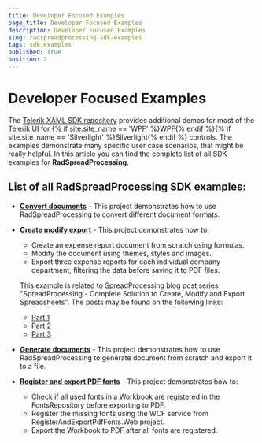 ```yaml
---
title: Developer Focused Examples
page_title: Developer Focused Examples
description: Developer Focused Examples
slug: radspreadprocessing-sdk-examples
tags: sdk,examples
published: True
position: 2
---
```


# Developer Focused Examples

The [Telerik XAML SDK repository](https://github.com/telerik/xaml-sdk/tree/master/) provides additional demos for most of the Telerik UI for {% if site.site_name == 'WPF' %}WPF{% endif %}{% if site.site_name == 'Silverlight' %}Silverlight{% endif %} controls. The examples demonstrate many specific user case scenarios, that might be really helpful. In this article you can find the complete list of all SDK examples for __RadSpreadProcessing__.

## List of all RadSpreadProcessing SDK examples:



* __[Convert documents](https://github.com/telerik/xaml-sdk/tree/master/SpreadProcessing/ConvertDocuments)__ - This project demonstrates how to use RadSpreadProcessing to convert different document formats.

* __[Create modify export](https://github.com/telerik/xaml-sdk/tree/master/SpreadProcessing/CreateModifyExport)__ - This project demonstrates how to:
	- Create an expense report document from scratch using formulas.
	- Modify the document using themes, styles and images.
	- Export three expense reports for each individual company department, filtering the data before saving it to PDF files.

	This example is related to SpreadProcessing blog post series "SpreadProcessing - Complete Solution to Create, Modify and Export Spreadsheets". The posts may be found on the following links:
	- [Part 1](http://blogs.telerik.com/blogs/14-09-09/spreadprocessing---complete-solution-to-create-modify-and-export-spreadsheets---part-i)
	- [Part 2](http://blogs.telerik.com/blogs/14-11-24/spreadprocessing---complete-solution-to-create-modify-and-export-spreadsheets---part-ii)
	- [Part 3](http://blogs.telerik.com/blogs/15-03-24/spreadprocessing-complete-solution-to-create-modify-and-export-spreadsheets-part-iii)

* __[Generate documents](https://github.com/telerik/xaml-sdk/tree/master/SpreadProcessing/GenerateDocuments)__ - This project demonstrates how to use RadSpreadProcessing to generate document from scratch and export it to a file.

* __[Register and export PDF fonts](https://github.com/telerik/xaml-sdk/tree/master/SpreadProcessing/RegisterAndExportPdfFonts)__ - This project demonstrates how to:
	-  Check if all used fonts in a Workbook are registered in the FontsRepository before exporting to PDF.
	-  Register the missing fonts using the WCF service from RegisterAndExportPdfFonts.Web project.
	-  Export the Workbook to PDF after all fonts are registered.
